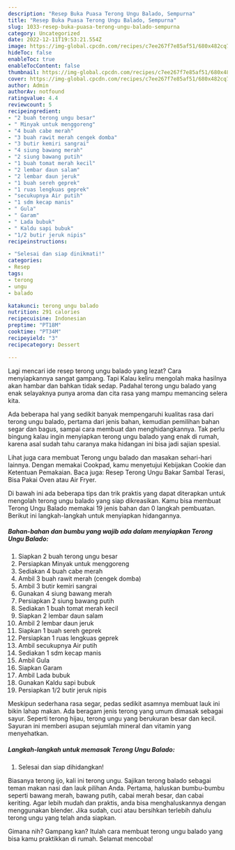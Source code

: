 ```yaml
---
description: "Resep Buka Puasa Terong Ungu Balado, Sempurna"
title: "Resep Buka Puasa Terong Ungu Balado, Sempurna"
slug: 1033-resep-buka-puasa-terong-ungu-balado-sempurna
category: Uncategorized
date: 2022-12-11T19:53:21.554Z
image: https://img-global.cpcdn.com/recipes/c7ee267f7e85af51/680x482cq70/terong-ungu-balado-foto-resep-utama.jpg
hideToc: false
enableToc: true
enableTocContent: false
thumbnail: https://img-global.cpcdn.com/recipes/c7ee267f7e85af51/680x482cq70/terong-ungu-balado-foto-resep-utama.jpg
cover: https://img-global.cpcdn.com/recipes/c7ee267f7e85af51/680x482cq70/terong-ungu-balado-foto-resep-utama.jpg
author: Admin
authorAv: notfound
ratingvalue: 4.4
reviewcount: 5
recipeingredient:
- "2 buah terong ungu besar"
- " Minyak untuk menggoreng"
- "4 buah cabe merah"
- "3 buah rawit merah cengek domba"
- "3 butir kemiri sangrai"
- "4 siung bawang merah"
- "2 siung bawang putih"
- "1 buah tomat merah kecil"
- "2 lembar daun salam"
- "2 lembar daun jeruk"
- "1 buah sereh geprek"
- "1 ruas lengkuas geprek"
- "secukupnya Air putih"
- "1 sdm kecap manis"
- " Gula"
- " Garam"
- " Lada bubuk"
- " Kaldu sapi bubuk"
- "1/2 butir jeruk nipis"
recipeinstructions:

- "Selesai dan siap dinikmati!"
categories:
- Resep
tags:
- terong
- ungu
- balado

katakunci: terong ungu balado 
nutrition: 291 calories
recipecuisine: Indonesian
preptime: "PT18M"
cooktime: "PT34M"
recipeyield: "3"
recipecategory: Dessert

---
```



Lagi mencari ide resep terong ungu balado yang lezat? Cara menyiapkannya sangat gampang. Tapi Kalau keliru mengolah maka hasilnya akan hambar dan bahkan tidak sedap. Padahal terong ungu balado yang enak selayaknya punya aroma dan cita rasa yang mampu memancing selera kita.


Ada beberapa hal yang sedikit banyak mempengaruhi kualitas rasa dari terong ungu balado, pertama dari jenis bahan, kemudian pemilihan bahan segar dan bagus, sampai cara membuat dan menghidangkannya. Tak perlu bingung kalau ingin menyiapkan terong ungu balado yang enak di rumah, karena asal sudah tahu caranya maka hidangan ini bisa jadi sajian spesial.

Lihat juga cara membuat Terong ungu balado dan masakan sehari-hari lainnya. Dengan memakai Cookpad, kamu menyetujui Kebijakan Cookie dan Ketentuan Pemakaian. Baca juga: Resep Terong Ungu Bakar Sambal Terasi, Bisa Pakai Oven atau Air Fryer.


Di bawah ini ada beberapa tips dan trik praktis yang dapat diterapkan untuk mengolah terong ungu balado yang siap dikreasikan. Kamu bisa membuat Terong Ungu Balado memakai 19 jenis bahan dan 0 langkah pembuatan. Berikut ini langkah-langkah untuk menyiapkan hidangannya.

<!--inarticleads1-->

##### Bahan-bahan dan bumbu yang wajib ada dalam menyiapkan Terong Ungu Balado:

1. Siapkan 2 buah terong ungu besar
1. Persiapkan  Minyak untuk menggoreng
1. Sediakan 4 buah cabe merah
1. Ambil 3 buah rawit merah (cengek domba)
1. Ambil 3 butir kemiri sangrai
1. Gunakan 4 siung bawang merah
1. Persiapkan 2 siung bawang putih
1. Sediakan 1 buah tomat merah kecil
1. Siapkan 2 lembar daun salam
1. Ambil 2 lembar daun jeruk
1. Siapkan 1 buah sereh geprek
1. Persiapkan 1 ruas lengkuas geprek
1. Ambil secukupnya Air putih
1. Sediakan 1 sdm kecap manis
1. Ambil  Gula
1. Siapkan  Garam
1. Ambil  Lada bubuk
1. Gunakan  Kaldu sapi bubuk
1. Persiapkan 1/2 butir jeruk nipis


Meskipun sederhana rasa segar, pedas sedikit asamnya membuat lauk ini bikin lahap makan. Ada beragam jenis terong yang umum dimasak sebagai sayur. Seperti terong hijau, terong ungu yang berukuran besar dan kecil. Sayuran ini memberi asupan sejumlah mineral dan vitamin yang menyehatkan. 

<!--inarticleads2-->

##### Langkah-langkah untuk memasak Terong Ungu Balado:


1. Selesai dan siap dihidangkan!

Biasanya terong ijo, kali ini terong ungu. Sajikan terong balado sebagai teman makan nasi dan lauk pilihan Anda. Pertama, haluskan bumbu-bumbu seperti bawang merah, bawang putih, cabai merah besar, dan cabai keriting. Agar lebih mudah dan praktis, anda bisa menghaluskannya dengan menggunakan blender. Jika sudah, cuci atau bersihkan terlebih dahulu terong ungu yang telah anda siapkan. 

Gimana nih? Gampang kan? Itulah cara membuat terong ungu balado yang bisa kamu praktikkan di rumah. Selamat mencoba!
